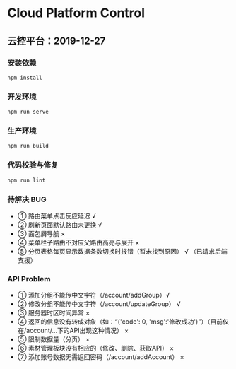 # Cloud Platform Control

## 云控平台：2019-12-27

### 安装依赖

```install
npm install
```

### 开发环境

```serve
npm run serve
```

### 生产环境

```build
npm run build
```

### 代码校验与修复

```lint
npm run lint
```

### 待解决 BUG

- ① 路由菜单点击反应延迟 √
- ② 刷新页面默认路由未更换 √
- ③ 面包屑导航 ×
- ④ 菜单栏子路由不对应父路由高亮与展开 ×
- ⑤ 分页表格每页显示数据条数切换时报错（暂未找到原因） √ （已请求后端支援）


### API Problem

- ① 添加分组不能传中文字符（/account/addGroup）√
- ② 修改分组不能传中文字符（/account/updateGroup） √
- ③ 服务器时区时间异常 ×
- ④ 返回的信息没有转成对象（如：“{'code': 0, 'msg':'修改成功'}”）（目前仅在/account/...下的API出现这种情况） ×
- ⑤ 限制数据量（分页） ×
- ⑥ 素材管理板块没有相应的（修改、删除、获取API） ×
- ⑦ 添加账号数据无需返回密码（/account/addAccount） ×